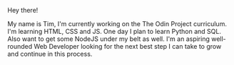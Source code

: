 Hey there! 

My name is Tim, I'm currently working on the The Odin Project curriculum. I'm learning HTML, CSS and JS. One day I plan to learn Python and SQL. Also want to get some NodeJS under my belt as well. I'm an aspiring well-rounded Web Developer looking for the next best step I can take to grow and continue in this process. 

<!--
**tjohnson009/tjohnson009** is a ✨ _special_ ✨ repository because its `README.md` (this file) appears on your GitHub profile.

Here are some ideas to get you started:

- 🔭 I’m currently working on ...
- 🌱 I’m currently learning ...
- 👯 I’m looking to collaborate on ...
- 🤔 I’m looking for help with ...
- 💬 Ask me about ...
- 📫 How to reach me: ...
- 😄 Pronouns: ...
- ⚡ Fun fact: ...
-->
